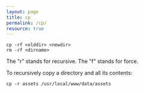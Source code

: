 ```yaml
---
layout: page
title: cp
permalink: /cp/
resource: true
---
```


```
cp -rf <olddir> <newdir>
rm -rf <dirname>
```

The "r" stands for recursive. The "f" stands for force.

To recursively copy a directory and all its contents:

```
cp -r assets /usr/local/www/data/assets 
```



